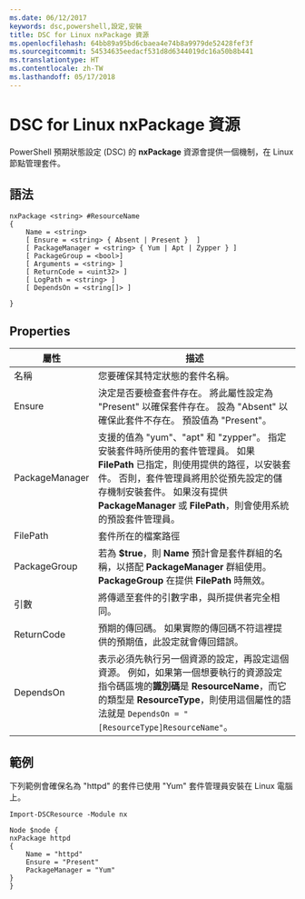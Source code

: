 ```yaml
---
ms.date: 06/12/2017
keywords: dsc,powershell,設定,安裝
title: DSC for Linux nxPackage 資源
ms.openlocfilehash: 64bb89a95bd6cbaea4e74b8a9979de52428fef3f
ms.sourcegitcommit: 54534635eedacf531d8d6344019dc16a50b8b441
ms.translationtype: HT
ms.contentlocale: zh-TW
ms.lasthandoff: 05/17/2018
---
```

# <a name="dsc-for-linux-nxpackage-resource"></a>DSC for Linux nxPackage 資源

PowerShell 預期狀態設定 (DSC) 的 **nxPackage** 資源會提供一個機制，在 Linux 節點管理套件。

## <a name="syntax"></a>語法

```
nxPackage <string> #ResourceName
{
    Name = <string>
    [ Ensure = <string> { Absent | Present }  ]
    [ PackageManager = <string> { Yum | Apt | Zypper } ]
    [ PackageGroup = <bool>]
    [ Arguments = <string> ]
    [ ReturnCode = <uint32> ]
    [ LogPath = <string> ]
    [ DependsOn = <string[]> ]

}
```

## <a name="properties"></a>Properties

|  屬性 |  描述 |
|---|---|
| 名稱| 您要確保其特定狀態的套件名稱。|
| Ensure| 決定是否要檢查套件存在。 將此屬性設定為 "Present" 以確保套件存在。 設為 "Absent" 以確保此套件不存在。 預設值為 "Present"。|
| PackageManager| 支援的值為 "yum"、"apt" 和 "zypper"。 指定安裝套件時所使用的套件管理員。 如果 **FilePath** 已指定，則使用提供的路徑，以安裝套件。 否則，套件管理員將用於從預先設定的儲存機制安裝套件。 如果沒有提供 **PackageManager** 或 **FilePath**，則會使用系統的預設套件管理員。|
| FilePath| 套件所在的檔案路徑|
| PackageGroup| 若為 **$true**，則 **Name** 預計會是套件群組的名稱，以搭配 **PackageManager** 群組使用。 **PackageGroup** 在提供 **FilePath** 時無效。|
| 引數| 將傳遞至套件的引數字串，與所提供者完全相同。|
| ReturnCode| 預期的傳回碼。 如果實際的傳回碼不符這裡提供的預期值，此設定就會傳回錯誤。|
| DependsOn | 表示必須先執行另一個資源的設定，再設定這個資源。 例如，如果第一個想要執行的資源設定指令碼區塊的**識別碼**是 **ResourceName**，而它的類型是 **ResourceType**，則使用這個屬性的語法就是 `DependsOn = "[ResourceType]ResourceName"`。|

## <a name="example"></a>範例

下列範例會確保名為 "httpd" 的套件已使用 "Yum" 套件管理員安裝在 Linux 電腦上。

```
Import-DSCResource -Module nx

Node $node {
nxPackage httpd
{
    Name = "httpd"
    Ensure = "Present"
    PackageManager = "Yum"
}
}
```
